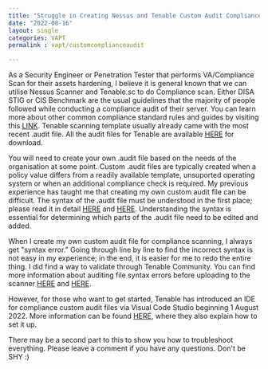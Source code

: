 ```yaml
---
title: "Struggle in Creating Nessus and Tenable Custom Audit Compliance File"
date: "2022-08-16"
layout: single
categories: VAPT
permalink : vapt/customcomplianceaudit

---
```


As a Security Engineer or Penetration Tester that performs VA/Compliance Scan for their assets hardening, I believe it is general known that we can utilise Nessus Scanner and Tenable.sc to do Compliance scan.
Either DISA STIG or CIS Benchmark are the usual guidelines that the majority of people followed while conducting a compliance audit of their server. You can learn more about other common compliance standard rules and guides by visiting this [LINK](https://docs.tenable.com/nessus/compliancechecksreference/Content/ComplianceStandards.htm).
Tenable scanning template usually already came with the most recent .audit file. All the audit files for Tenable are available [HERE](https://www.tenable.com/audits) for download.

You will need to create your own .audit file based on the needs of the organisation at some point. Custom .audit files are typically created when a policy value differs from a readily available template, unsuported operating system or when an additional compliance check is required.
My previous experience has taught me that creating my own custom audit file can be difficult. The syntax of the .audit file must be understood in the first place; please read it in detail [HERE](https://docs.tenable.com/nessus/compliancechecksreference/Content/PDF/NessusComplianceChecksReference.pdf) and [HERE](https://docs.tenable.com/nessus/compliancechecksreference/Content/ComplianceCheckTypes.htm). 
Understanding the syntax is essential for determining which parts of the .audit file need to be edited and added.

When I create my own custom audit file for compliance scanning, I always get "syntax error." Going through line by line to find the incorrect syntax is not easy in my experience; in the end, it is easier for me to redo the entire thing.
I did find a way to validate through Tenable Community. You can find more information about auditing file syntax errors before uploading to the scanner [HERE](https://community.tenable.com/s/question/0D53a00007StplcCAB/how-to-validate-audit-file-syntax) and [HERE](https://community.tenable.com/s/article/How-do-I-know-if-my-audit-file-is-actually-checking-files).

However, for those who want to get started, Tenable has introduced an IDE for compliance custom audit files via Visual Code Studio beginning 1 August 2022.
More information can be found [HERE](https://community.tenable.com/s/article/Tenable-AuditLang-Extension-for-Visual-Studio-Code), where they also explain how to set it up.

There may be a second part to this to show you how to troubleshoot everything. Please leave a comment if you have any questions. Don't be SHY :)
